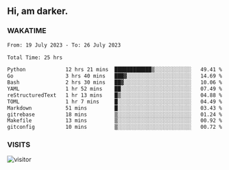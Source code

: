 ## Hi, am darker.

### WAKATIME

<!--START_SECTION:waka-->

```txt
From: 19 July 2023 - To: 26 July 2023

Total Time: 25 hrs

Python             12 hrs 21 mins  ████████████▒░░░░░░░░░░░░   49.41 %
Go                 3 hrs 40 mins   ███▓░░░░░░░░░░░░░░░░░░░░░   14.69 %
Bash               2 hrs 30 mins   ██▓░░░░░░░░░░░░░░░░░░░░░░   10.06 %
YAML               1 hr 52 mins    ██░░░░░░░░░░░░░░░░░░░░░░░   07.49 %
reStructuredText   1 hr 13 mins    █▒░░░░░░░░░░░░░░░░░░░░░░░   04.88 %
TOML               1 hr 7 mins     █░░░░░░░░░░░░░░░░░░░░░░░░   04.49 %
Markdown           51 mins         █░░░░░░░░░░░░░░░░░░░░░░░░   03.43 %
gitrebase          18 mins         ▒░░░░░░░░░░░░░░░░░░░░░░░░   01.24 %
Makefile           13 mins         ▒░░░░░░░░░░░░░░░░░░░░░░░░   00.92 %
gitconfig          10 mins         ▒░░░░░░░░░░░░░░░░░░░░░░░░   00.72 %
```

<!--END_SECTION:waka-->

### VISITS
<!-- i should probably build this when i will have some time -->
![visitor](https://profile-counter.glitch.me/sanix-darker/count.svg)
